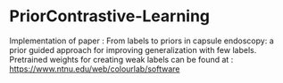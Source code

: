 # PriorContrastive-Learning

Implementation of paper : From labels to priors in capsule endoscopy: a prior guided approach for improving generalization with few labels.
Pretrained weights for creating weak labels can be found at : https://www.ntnu.edu/web/colourlab/software
